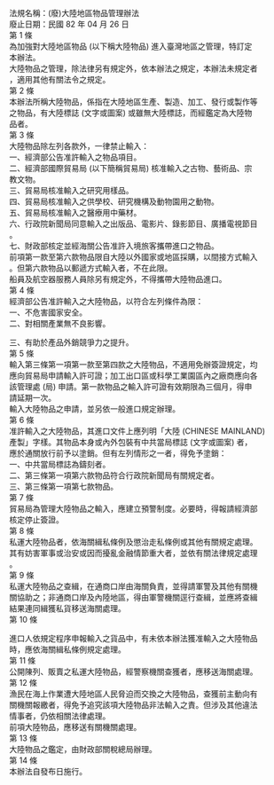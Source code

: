 法規名稱：(廢)大陸地區物品管理辦法  
廢止日期：民國 82 年 04 月 26 日  
第 1 條  
為加強對大陸地區物品 (以下稱大陸物品) 進入臺灣地區之管理，特訂定  
本辦法。  
大陸物品之管理，除法律另有規定外，依本辦法之規定，本辦法未規定者  
，適用其他有關法令之規定。  
第 2 條  
本辦法所稱大陸物品，係指在大陸地區生產、製造、加工、發行或製作等  
之物品，有大陸標誌 (文字或圖案) 或雖無大陸標誌，而經鑑定為大陸物  
品者。  
第 3 條  
大陸物品除左列各款外，一律禁止輸入：  
一、經濟部公告准許輸入之物品項目。  
二、經濟部國際貿易局 (以下簡稱貿易局) 核准輸入之古物、藝術品、宗  
教文物。  
三、貿易局核准輸入之研究用樣品。  
四、貿易局核准輸入之供學校、研究機構及動物園用之動物。  
五、貿易局核准輸入之醫療用中藥材。  
六、行政院新聞局同意輸入之出版品、電影片、錄影節目、廣播電視節目  
。  
七、財政部核定並經海關公告准許入境旅客攜帶進口之物品。  
前項第一款至第六款物品限自大陸以外國家或地區採購，以間接方式輸入  
。但第六款物品以郵遞方式輸入者，不在此限。  
船員及航空器服務人員除另有規定外，不得攜帶大陸物品進口。  
第 4 條  
經濟部公告准許輸入之大陸物品，以符合左列條件為限：  
一、不危害國家安全。  
二、對相關產業無不良影響。  


三、有助於產品外銷競爭力之提升。  
第 5 條  
輸入第三條第一項第一款至第四款之大陸物品，不適用免辦簽證規定，均  
應向貿易局申請輸入許可證；加工出口區或科學工業園區內之廠商應向各  
該管理處 (局) 申請。第一款物品之輸入許可證有效期限為三個月，得申  
請延期一次。  
輸入大陸物品之申請，並另依一般進口規定辦理。  
第 6 條  
准許輸入之大陸物品，其進口文件上應列明「大陸 (CHINESE MAINLAND)  
產製」字樣。其物品本身或內外包裝有中共當局標誌 (文字或圖案) 者，  
應於通關放行前予以塗銷。但有左列情形之一者，得免予塗銷：  
一、中共當局標誌為鑄刻者。  
二、第三條第一項第六款物品符合行政院新聞局有關規定者。  
三、第三條第一項第七款物品。  
第 7 條  
貿易局為管理大陸物品之輸入，應建立預警制度。必要時，得報請經濟部  
核定停止簽證。  
第 8 條  
私運大陸物品者，依海關緝私條例及懲治走私條例或其他有關規定處理。  
其有妨害軍事或治安或因而擾亂金融情節重大者，並依有關法律規定處理  
。  
第 9 條  
私運大陸物品之查緝，在通商口岸由海關負責，並得請軍警及其他有關機  
關協助之；非通商口岸及內陸地區，得由軍警機關逕行查緝，並應將查緝  
結果連同緝獲私貨移送海關處理。  
第 10 條  


進口人依規定程序申報輸入之貨品中，有未依本辦法獲准輸入之大陸物品  
時，應依海關緝私條例規定處理。  
第 11 條  
公開陳列、販賣之私運大陸物品，經警察機關查獲者，應移送海關處理。  
第 12 條  
漁民在海上作業遭大陸地區人民脅迫而交換之大陸物品，查獲前主動向有  
關機關報繳者，得免予追究該項大陸物品非法輸入之責。但涉及其他違法  
情事者，仍依相關法律處理。  
前項大陸物品，應移送有關機關處理。  
第 13 條  
大陸物品之鑑定，由財政部關稅總局辦理。  
第 14 條  
本辦法自發布日施行。  


